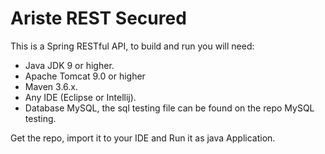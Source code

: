 # Ariste REST Secured

This is a Spring RESTful API, to build and run you will need:

  - Java JDK 9 or higher.
  - Apache Tomcat 9.0 or higher
  - Maven 3.6.x.
  - Any IDE (Eclipse or Intellij).
  - Database MySQL, the sql testing file can be found on the repo MySQL testing.
  
Get the repo, import it to your IDE and Run it as java Application.
